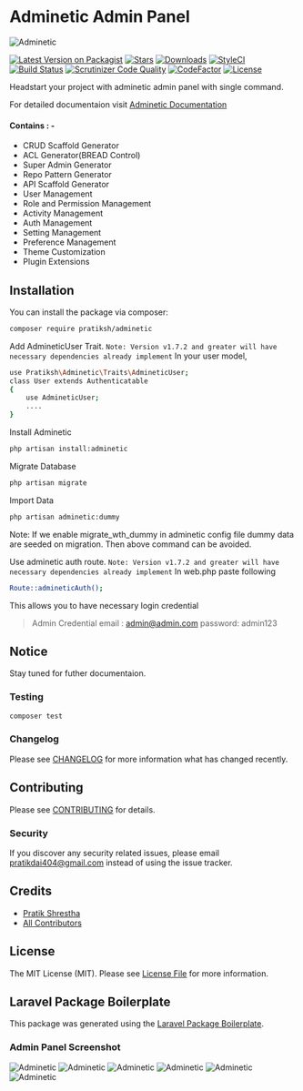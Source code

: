# Adminetic Admin Panel

![Adminetic](https://github.com/pratiksh404/adminetic/blob/main/payload/static/documentation/banner.png)

[![Latest Version on Packagist](https://img.shields.io/packagist/v/pratiksh/adminetic.svg?style=flat-square)](https://packagist.org/packages/adminetic/announcement)
[![Stars](https://img.shields.io/github/stars/pratiksh404/adminetic)](https://github.com/pratiksh404/adminetic/stargazers) [![Downloads](https://img.shields.io/packagist/dt/pratiksh/adminetic.svg?style=flat-square)](https://packagist.org/packages/pratiksh/adminetic) [![StyleCI](https://github.styleci.io/repos/372560942/shield?branch=main)](https://github.styleci.io/repos/372560942?branch=main) [![Build Status](https://scrutinizer-ci.com/g/pratiksh404/adminetic/badges/build.png?b=main)](https://scrutinizer-ci.com/g/pratiksh404/adminetic/build-status/main) [![Scrutinizer Code Quality](https://scrutinizer-ci.com/g/pratiksh404/adminetic/badges/quality-score.png?b=main)](https://scrutinizer-ci.com/g/pratiksh404/adminetic/?branch=main) [![CodeFactor](https://www.codefactor.io/repository/github/pratiksh404/adminetic/badge)](https://www.codefactor.io/repository/github/pratiksh404/adminetic) [![License](https://img.shields.io/github/license/pratiksh404/adminetic)](//packagist.org/packages/pratiksh/adminetic)

Headstart your project with adminetic admin panel with single command.

For detailed documentaion visit [Adminetic Documentation](https://pratikdai404.gitbook.io/adminetic/)

#### Contains : -

- CRUD Scaffold Generator
- ACL Generator(BREAD Control)
- Super Admin Generator
- Repo Pattern Generator
- API Scaffold Generator
- User Management
- Role and Permission Management
- Activity Management
- Auth Management
- Setting Management
- Preference Management
- Theme Customization
- Plugin Extensions

## Installation

You can install the package via composer:

```bash
composer require pratiksh/adminetic
```

Add AdmineticUser Trait.
`Note: Version v1.7.2 and greater will have necessary dependencies already implement`
In your user model,

```sh
use Pratiksh\Adminetic\Traits\AdmineticUser;
class User extends Authenticatable
{
    use AdmineticUser;
    ....
}
```

Install Adminetic

```sh
php artisan install:adminetic
```

Migrate Database

```sh
php artisan migrate
```

Import Data

```sh
php artisan adminetic:dummy
```

Note: If we enable migrate_wth_dummy in adminetic config file dummy data are seeded on migration. Then above command can be avoided.

Use adminetic auth route.
`Note: Version v1.7.2 and greater will have necessary dependencies already implement`
In web.php paste following

```sh
Route::admineticAuth();
```

This allows you to have necessary login credential

> Admin Credential
> email : admin@admin.com
> password: admin123

## Notice

Stay tuned for futher documentaion.

### Testing

```bash
composer test
```

### Changelog

Please see [CHANGELOG](CHANGELOG.md) for more information what has changed recently.

## Contributing

Please see [CONTRIBUTING](CONTRIBUTING.md) for details.

### Security

If you discover any security related issues, please email pratikdai404@gmail.com instead of using the issue tracker.

## Credits

- [Pratik Shrestha](https://github.com/pratiksh)
- [All Contributors](../../contributors)

## License

The MIT License (MIT). Please see [License File](LICENSE.md) for more information.

## Laravel Package Boilerplate

This package was generated using the [Laravel Package Boilerplate](https://laravelpackageboilerplate.com).

### Admin Panel Screenshot

![Adminetic](https://github.com/pratiksh404/adminetic/blob/main/payload/static/documentation/dashboard.jpg)
![Adminetic](https://github.com/pratiksh404/adminetic/blob/main/payload/static/documentation/profile.jpg)
![Adminetic](https://github.com/pratiksh404/adminetic/blob/main/payload/static/documentation/bread.jpg)
![Adminetic](https://github.com/pratiksh404/adminetic/blob/main/payload/static/documentation/role.jpg)
![Adminetic](https://github.com/pratiksh404/adminetic/blob/main/payload/static/documentation/activity.jpg)
![Adminetic](https://github.com/pratiksh404/adminetic/blob/main/payload/static/documentation/login.jpg)
